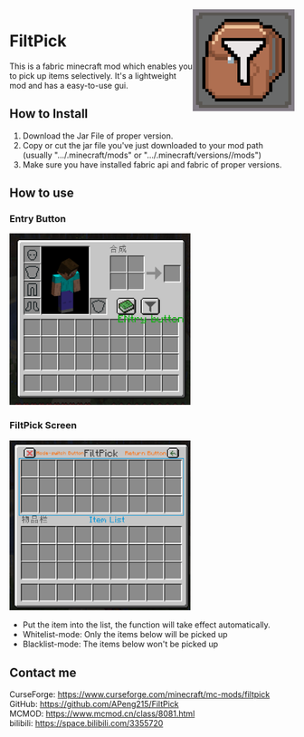 <img src="src/main/resources/assets/filtpick/icon.png" align="right" width="180px"/>

# FiltPick
This is a fabric minecraft mod which enables you to 
pick up items selectively. It's a lightweight mod and has a easy-to-use gui.
## How to Install
1. Download the Jar File of proper version.
2. Copy or cut the jar file you've just downloaded to your mod path (usually ".../.minecraft/mods" or ".../.minecraft/versions/<VersionName>/mods")
3. Make sure you have installed fabric api and fabric of proper versions.
## How to use
### Entry Button

<img src="README_resources/inventory_screen_guide.png" width="320" >

### FiltPick Screen
<img src="README_resources/mod_screen_guide.png" width="320" >

- Put the item into the list, the function will take effect automatically.
- Whitelist-mode: Only the items below will be picked up
- Blacklist-mode: The items below won't be picked up
## Contact me 
CurseForge: https://www.curseforge.com/minecraft/mc-mods/filtpick  
GitHub: https://github.com/APeng215/FiltPick  
MCMOD: https://www.mcmod.cn/class/8081.html  
bilibili: https://space.bilibili.com/3355720

